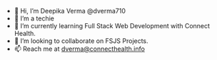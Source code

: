 - 👋 Hi, I’m Deepika Verma @dverma710
- 👀 I’m a techie
- 🌱 I’m currently learning Full Stack Web Development with Connect Health.
- 💞️ I’m looking to collaborate on FSJS Projects.
- 📫 Reach me at dverma@connecthealth.info

<!---
dverma710/dverma710 is a ✨ special ✨ repository because its `README.md` (this file) appears on your GitHub profile.
You can click the Preview link to take a look at your changes.
--->
